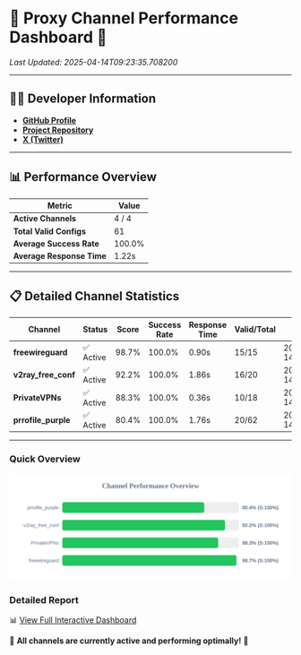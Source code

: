 # 🌟 Proxy Channel Performance Dashboard 🌟

_Last Updated: 2025-04-14T09:23:35.708200_

---

## 👩‍💻 Developer Information

- **[GitHub Profile](https://github.com/4n0nymou3)**  
- **[Project Repository](https://github.com/4n0nymou3/multi-proxy-config-fetcher)**  
- **[X (Twitter)](https://x.com/4n0nymou3)**  

---

## 📊 Performance Overview

| Metric                | Value       |
|-----------------------|-------------|
| **Active Channels**   | 4 / 4       |
| **Total Valid Configs** | 61          |
| **Average Success Rate** | 100.0%      |
| **Average Response Time** | 1.22s       |

---

## 📋 Detailed Channel Statistics

| Channel          | Status     | Score  | Success Rate | Response Time | Valid/Total | Last Success               |
|------------------|------------|--------|--------------|---------------|-------------|----------------------------|
| **freewireguard**  | ✅ Active  | 98.7%  | 100.0% | 0.90s         | 15/15       | 2025-04-14T09:23:35.706413 |
| **v2ray_free_conf**  | ✅ Active  | 92.2%  | 100.0% | 1.86s         | 16/20       | 2025-04-14T09:23:34.381703 |
| **PrivateVPNs**  | ✅ Active  | 88.3%  | 100.0% | 0.36s         | 10/18       | 2025-04-14T09:23:34.779178 |
| **prrofile_purple**  | ✅ Active  | 80.4%  | 100.0% | 1.76s         | 20/62       | 2025-04-14T09:23:32.464959 |

---

### Quick Overview
<div align="center">
  <a href="https://raw.githubusercontent.com/nullluser/NullRepo/refs/heads/main/assets/channel_stats_chart.svg">
    <img src="https://raw.githubusercontent.com/nullluser/NullRepo/refs/heads/main/assets/channel_stats_chart.svg" alt="Source Performance Statistics" width="800">
  </a>
</div>

### Detailed Report
📊 [View Full Interactive Dashboard](https://htmlpreview.github.io/?https://github.com/nullluser/NullRepo/blob/main/assets/performance_report.html)

🎉 **All channels are currently active and performing optimally!** 🎉
